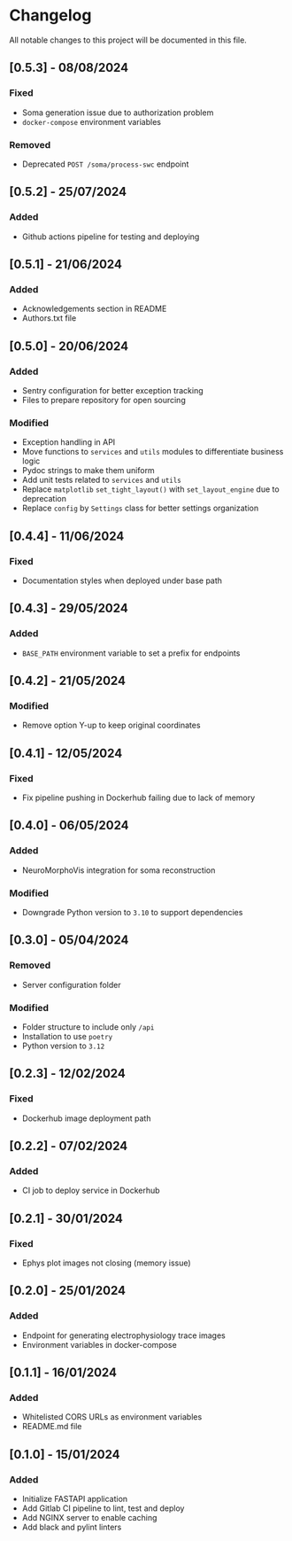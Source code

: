 # Changelog

All notable changes to this project will be documented in this file.

## [0.5.3] - 08/08/2024

### Fixed

- Soma generation issue due to authorization problem
- `docker-compose` environment variables
  
### Removed

- Deprecated `POST /soma/process-swc` endpoint

## [0.5.2] - 25/07/2024

### Added

- Github actions pipeline for testing and deploying

## [0.5.1] - 21/06/2024

### Added

- Acknowledgements section in README
- Authors.txt file 

## [0.5.0] - 20/06/2024

### Added

- Sentry configuration for better exception tracking
- Files to prepare repository for open sourcing
 
### Modified

- Exception handling in API
- Move functions to `services` and `utils` modules to differentiate business logic
- Pydoc strings to make them uniform
- Add unit tests related to `services` and `utils`
- Replace `matplotlib` `set_tight_layout()` with `set_layout_engine` due to deprecation
- Replace `config` by `Settings` class for better settings organization

## [0.4.4] - 11/06/2024

### Fixed

- Documentation styles when deployed under base path

## [0.4.3] - 29/05/2024

### Added

- `BASE_PATH` environment variable to set a prefix for endpoints

## [0.4.2] - 21/05/2024

### Modified

- Remove option Y-up to keep original coordinates

## [0.4.1] - 12/05/2024

### Fixed

- Fix pipeline pushing in Dockerhub failing due to lack of memory

## [0.4.0] - 06/05/2024

### Added

- NeuroMorphoVis integration for soma reconstruction

### Modified

- Downgrade Python version to `3.10` to support dependencies

## [0.3.0] - 05/04/2024

### Removed

- Server configuration folder

### Modified

- Folder structure to include only `/api`
- Installation to use `poetry`
- Python version to `3.12`

## [0.2.3] - 12/02/2024

### Fixed

- Dockerhub image deployment path

## [0.2.2] - 07/02/2024

### Added

- CI job to deploy service in Dockerhub

## [0.2.1] - 30/01/2024

### Fixed

- Ephys plot images not closing (memory issue)

## [0.2.0] - 25/01/2024

### Added

- Endpoint for generating electrophysiology trace images
- Environment variables in docker-compose

## [0.1.1] - 16/01/2024

### Added

- Whitelisted CORS URLs as environment variables
- README.md file

## [0.1.0] - 15/01/2024

### Added

- Initialize FASTAPI application
- Add Gitlab CI pipeline to lint, test and deploy
- Add NGINX server to enable caching
- Add black and pylint linters
